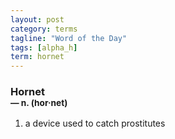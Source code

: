```yaml
---
layout: post
category: terms
tagline: "Word of the Day"
tags: [alpha_h]
term: hornet
---
```


<h3>Hornet<br/> <small>&mdash; n. (hor<span>&middot;</span>net)</small></h3>
<p><ol>
<li>a device used to catch prostitutes</li>
</ol></p>

